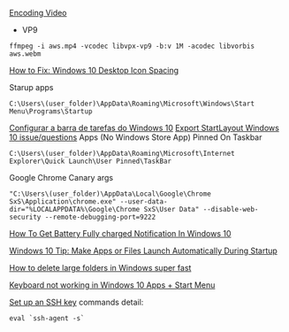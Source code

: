 [Encoding Video](https://gist.github.com/Vestride/278e13915894821e1d6f)
* VP9
```
ffmpeg -i aws.mp4 -vcodec libvpx-vp9 -b:v 1M -acodec libvorbis aws.webm
```

[How to Fix: Windows 10 Desktop Icon Spacing](https://www.infopackets.com/news/9719/how-fix-windows-10-desktop-icon-spacing#:~:text=Hold%20down%20the%20CTRL%20key,CTRL%20key%20on%20the%20keyboard.)

Starup apps

```
C:\Users\(user_folder)\AppData\Roaming\Microsoft\Windows\Start Menu\Programs\Startup
```

[Configurar a barra de tarefas do Windows 10](https://docs.microsoft.com/pt-br/windows/configuration//configure-windows-10-taskbar)
[Export StartLayout Windows 10 issue/questions](https://community.spiceworks.com/topic/2026343-export-startlayout-windows-10-issue-questions)
Apps (No Windows Store App) Pinned On Taskbar

```
C:\Users\(user_folder)\AppData\Roaming\Microsoft\Internet Explorer\Quick Launch\User Pinned\TaskBar
```

Google Chrome Canary args

```
"C:\Users\(user_folder)\AppData\Local\Google\Chrome SxS\Application\chrome.exe" --user-data-dir="%LOCALAPPDATA%\Google\Chrome SxS\User Data" --disable-web-security --remote-debugging-port=9222
```


[How To Get Battery Fully charged Notification In Windows 10](https://thegeekpage.com/battery-full-charged-notification-in-windows-10/#:~:text=When%20your%20Laptop's%20battery%20level,when%20the%20battery%20is%20full.&text=If%20you%20are%20using%20any,the%20battery%20level%20is%20full.)

[Windows 10 Tip: Make Apps or Files Launch Automatically During Startup](https://www.groovypost.com/howto/windows-10-make-apps-files-launch-automatically-during-startup/)

[How to delete large folders in Windows super fast](https://www.ghacks.net/2017/07/18/how-to-delete-large-folders-in-windows-super-fast/)

[Keyboard not working in Windows 10 Apps + Start Menu](https://superuser.com/questions/1125367/keyboard-not-working-in-windows-10-apps-start-menu)

[Set up an SSH key](https://confluence.atlassian.com/bitbucket/set-up-an-ssh-key-728138079.html)
commands detail:
```
eval `ssh-agent -s`
````
